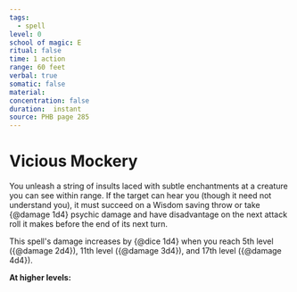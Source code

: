 ```yaml
---
tags:
  - spell
level: 0
school of magic: E
ritual: false
time: 1 action
range: 60 feet
verbal: true
somatic: false
material: 
concentration: false
duration:  instant
source: PHB page 285
---
```

# Vicious Mockery
You unleash a string of insults laced with subtle enchantments at a creature you can see within range. If the target can hear you (though it need not understand you), it must succeed on a Wisdom saving throw or take {@damage 1d4} psychic damage and have disadvantage on the next attack roll it makes before the end of its next turn.

This spell's damage increases by {@dice 1d4} when you reach 5th level ({@damage 2d4}), 11th level ({@damage 3d4}), and 17th level ({@damage 4d4}).

**At higher levels:** 